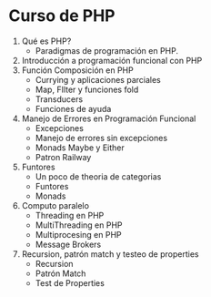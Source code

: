 # Curso de PHP


1. Qué es PHP?
    - Paradigmas de programación en PHP.
2. Introducción a programación funcional con PHP
3. Función Composición en PHP
    - Currying y aplicaciones parciales
    - Map, FIlter y funciones fold
    - Transducers
    - Funciones de ayuda
4. Manejo de Errores en Programación Funcional
    - Excepciones
    - Manejo de errores sin excepciones
    - Monads Maybe y Either
    - Patron Railway
5. Funtores
    - Un poco de theoria de categorias
    - Funtores
    - Monads
6. Computo paralelo
    - Threading en PHP
    - MultiThreading en PHP
    - Multiprocesing en PHP
    - Message Brokers
7. Recursion, patrón match y testeo de properties
    - Recursion
    - Patrón Match
    - Test de Properties
